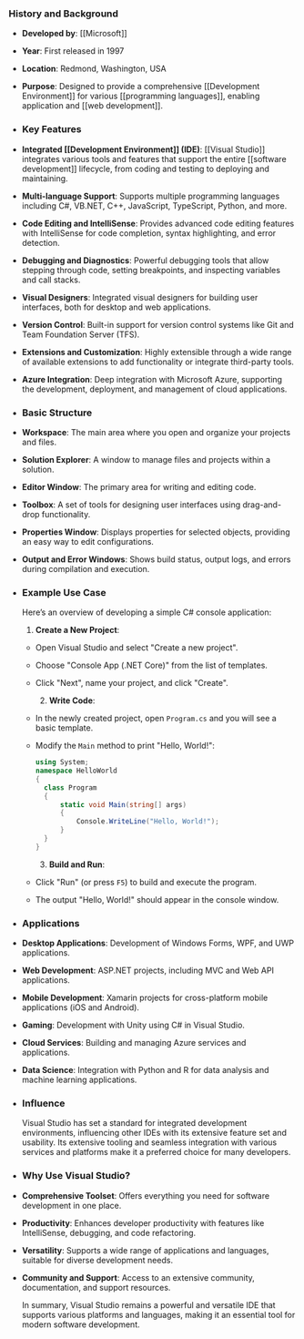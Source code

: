 ### **History and Background**
- **Developed by**: [[Microsoft]]
- **Year**: First released in 1997
- **Location**: Redmond, Washington, USA
- **Purpose**: Designed to provide a comprehensive [[Development Environment]] for various [[programming languages]], enabling application and [[web development]].
- ### **Key Features**
- **Integrated [[Development Environment]] (IDE)**: [[Visual Studio]] integrates various tools and features that support the entire [[software development]] lifecycle, from coding and testing to deploying and maintaining.
- **Multi-language Support**: Supports multiple programming languages including C#, VB.NET, C++, JavaScript, TypeScript, Python, and more.
- **Code Editing and IntelliSense**: Provides advanced code editing features with IntelliSense for code completion, syntax highlighting, and error detection.
- **Debugging and Diagnostics**: Powerful debugging tools that allow stepping through code, setting breakpoints, and inspecting variables and call stacks.
- **Visual Designers**: Integrated visual designers for building user interfaces, both for desktop and web applications.
- **Version Control**: Built-in support for version control systems like Git and Team Foundation Server (TFS).
- **Extensions and Customization**: Highly extensible through a wide range of available extensions to add functionality or integrate third-party tools.
- **Azure Integration**: Deep integration with Microsoft Azure, supporting the development, deployment, and management of cloud applications.
- ### **Basic Structure**
- **Workspace**: The main area where you open and organize your projects and files.
- **Solution Explorer**: A window to manage files and projects within a solution.
- **Editor Window**: The primary area for writing and editing code.
- **Toolbox**: A set of tools for designing user interfaces using drag-and-drop functionality.
- **Properties Window**: Displays properties for selected objects, providing an easy way to edit configurations.
- **Output and Error Windows**: Shows build status, output logs, and errors during compilation and execution.
- ### **Example Use Case**
  
  Here’s an overview of developing a simple C# console application:
  
  1. **Create a New Project**:
	- Open Visual Studio and select "Create a new project".
	- Choose "Console App (.NET Core)" from the list of templates.
	- Click "Next", name your project, and click "Create".
	  
	  2. **Write Code**:
	- In the newly created project, open `Program.cs` and you will see a basic template.
	- Modify the `Main` method to print "Hello, World!":
	  
	  ```csharp
	  using System;
	  namespace HelloWorld
	  {
	    class Program
	    {
	        static void Main(string[] args)
	        {
	            Console.WriteLine("Hello, World!");
	        }
	    }
	  }
	  ```
	  
	  3. **Build and Run**:
	- Click "Run" (or press `F5`) to build and execute the program.
	- The output "Hello, World!" should appear in the console window.
- ### **Applications**
- **Desktop Applications**: Development of Windows Forms, WPF, and UWP applications.
- **Web Development**: ASP.NET projects, including MVC and Web API applications.
- **Mobile Development**: Xamarin projects for cross-platform mobile applications (iOS and Android).
- **Gaming**: Development with Unity using C# in Visual Studio.
- **Cloud Services**: Building and managing Azure services and applications.
- **Data Science**: Integration with Python and R for data analysis and machine learning applications.
- ### **Influence**
  
  Visual Studio has set a standard for integrated development environments, influencing other IDEs with its extensive feature set and usability. Its extensive tooling and seamless integration with various services and platforms make it a preferred choice for many developers.
- ### **Why Use Visual Studio?**
- **Comprehensive Toolset**: Offers everything you need for software development in one place.
- **Productivity**: Enhances developer productivity with features like IntelliSense, debugging, and code refactoring.
- **Versatility**: Supports a wide range of applications and languages, suitable for diverse development needs.
- **Community and Support**: Access to an extensive community, documentation, and support resources.
  
  In summary, Visual Studio remains a powerful and versatile IDE that supports various platforms and languages, making it an essential tool for modern software development.